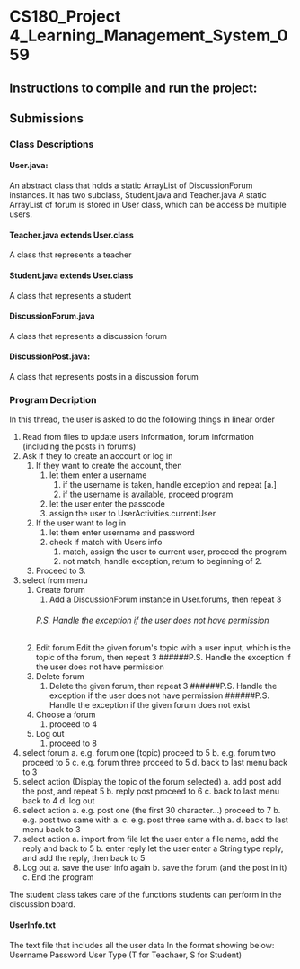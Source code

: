 # CS180_Project 4_Learning_Management_System_059

## Instructions to compile and run the project:

## Submissions

### Class Descriptions

#### User.java:
An abstract class that holds a static ArrayList of DiscussionForum instances.
It has two subclass, Student.java and Teacher.java
A static ArrayList of forum is stored in User class, which can be access be multiple users.

#### Teacher.java extends User.class
A class that represents a teacher
#### Student.java extends User.class
A class that represents a student
#### DiscussionForum.java
A class that represents a discussion forum
#### DiscussionPost.java:
A class that represents posts in a discussion forum

### Program Decription
In this thread, the user is asked to do the following things in linear order
1. Read from files to update users information, forum information (including the posts in forums)
2. Ask if they to create an account or log in 
   1. If they want to create the account, then 
      1. let them enter a username 
         1. if the username is taken, handle exception and repeat [a.]
         2. if the username is available, proceed program 
      2. let the user enter the passcode
      3. assign the user to UserActivities.currentUser
   2. If the user want to log in 
      1. let them enter username and password
      2. check if match with Users info
         1. match, assign the user to current user, proceed the program
         2. not match, handle exception, return to beginning of 2.
   3. Proceed to 3. 
3. select from menu
   1. Create forum
      1. Add a DiscussionForum instance in User.forums, then repeat 3 
      ###### P.S. Handle the exception if the user does not have permission
   2. Edit forum 
      Edit the given forum's topic with a user input, which is the topic of the forum, then repeat 3
      ######P.S. Handle the exception if the user does not have permission
   3. Delete forum 
      1. Delete the given forum, then repeat 3
      ######P.S. Handle the exception if the user does not have permission
      ######P.S. Handle the exception if the given forum does not exist
   4. Choose a forum 
      1. proceed to 4
   5. Log out 
      1. proceed to 8
4. select forum
   a. e.g. forum one (topic)
   proceed to 5
   b. e.g. forum two
   proceed to 5
   c. e.g. forum three
   proceed to 5
   d. back to last menu
   back to 3
5. select action (Display the topic of the forum selected)
   a. add post
   add the post, and repeat 5
   b. reply post
   proceed to 6
   c. back to last menu
   back to 4
   d. log out
6. select action
   a. e.g. post one (the first 30 character...)
   proceed to 7
   b. e.g. post two
   same with a.
   c. e.g. post three
   same with a.
   d. back to last menu
   back to 3
7. select action
   a. import from file
   let the user enter a file name, add the reply and back to 5
   b. enter reply
   let the user enter a String type reply, and add the reply, then back to 5
8. Log out
   a. save the user info again
   b. save the forum (and the post in it)
   c. End the program



The student class takes care of the functions students can perform in the discussion board.

#### UserInfo.txt
The text file that includes all the user data
In the format showing below:
Username
Password
User Type (T for Teachaer, S for Student)
